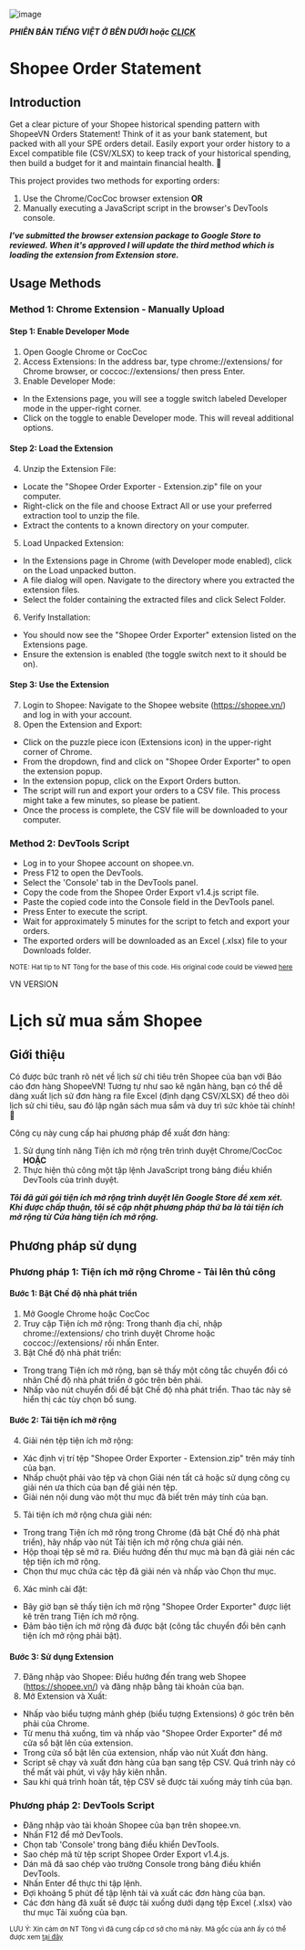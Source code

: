 ![image](https://github.com/hvo2906/shopee-order-export/assets/171783916/854062c5-2db1-4a4a-aa68-694136f8487d)

***PHIÊN BẢN TIẾNG VIỆT Ở BÊN DƯỚI hoặc [CLICK](https://github.com/hvo2906/shopee-order-export?tab=readme-ov-file#tool-xu%E1%BA%A5t-%C4%91%C6%A1n-h%C3%A0ng-shopee-ra-file-excel)*** 

# **Shopee Order Statement**

## **Introduction**

Get a clear picture of your Shopee historical spending pattern with ShopeeVN Orders Statement! Think of it as your bank statement, but packed with all your SPE orders detail. Easily export your order history to a Excel compatible file (CSV/XLSX) to keep track of your historical spending, then build a budget for it and maintain financial health. 🤩

This project provides two methods for exporting orders: 
  1. Use the Chrome/CocCoc browser extension
  **OR** 
  2. Manually executing a JavaScript script in the browser's DevTools console.

***I've submitted the browser extension package to Google Store to reviewed. When it's approved I will update the third method which is loading the extension from Extension store.***

## **Usage Methods**

### **Method 1: Chrome Extension - Manually Upload**
  #### Step 1: Enable Developer Mode
1. Open Google Chrome or CocCoc
2. Access Extensions: In the address bar, type chrome://extensions/ for Chrome browser, or coccoc://extensions/ then press Enter.
3. Enable Developer Mode:
  - In the Extensions page, you will see a toggle switch labeled Developer mode in the upper-right corner.
  - Click on the toggle to enable Developer mode. This will reveal additional options.
  #### Step 2: Load the Extension
4. Unzip the Extension File:
  - Locate the "Shopee Order Exporter - Extension.zip" file on your computer.
  - Right-click on the file and choose Extract All or use your preferred extraction tool to unzip the file.
  - Extract the contents to a known directory on your computer.
5. Load Unpacked Extension:
  - In the Extensions page in Chrome (with Developer mode enabled), click on the Load unpacked button.
  - A file dialog will open. Navigate to the directory where you extracted the extension files.
  - Select the folder containing the extracted files and click Select Folder.
6. Verify Installation:
  - You should now see the "Shopee Order Exporter" extension listed on the Extensions page.
  - Ensure the extension is enabled (the toggle switch next to it should be on).
  #### Step 3: Use the Extension
7. Login to Shopee: Navigate to the Shopee website (https://shopee.vn/) and log in with your account.
8. Open the Extension and Export:
  - Click on the puzzle piece icon (Extensions icon) in the upper-right corner of Chrome.
  - From the dropdown, find and click on "Shopee Order Exporter" to open the extension popup.
  - In the extension popup, click on the Export Orders button.
  - The script will run and export your orders to a CSV file. This process might take a few minutes, so please be patient.
  - Once the process is complete, the CSV file will be downloaded to your computer.

### **Method 2: DevTools Script**
- Log in to your Shopee account on shopee.vn.
- Press F12 to open the DevTools.
- Select the 'Console' tab in the DevTools panel.
- Copy the code from the Shopee Order Export v1.4.js script file.
- Paste the copied code into the Console field in the DevTools panel.
- Press Enter to execute the script.
- Wait for approximately 5 minutes for the script to fetch and export your orders.
- The exported orders will be downloaded as an Excel (.xlsx) file to your Downloads folder.

<sub>NOTE: 
Hat tip to NT Tòng for the base of this code. His original code could be viewed [here](https://pastecode.io/s/7cpgip63) <sub/>

VN VERSION
# **Lịch sử mua sắm Shopee**

## **Giới thiệu**

Có được bức tranh rõ nét về lịch sử chi tiêu trên Shopee của bạn với Báo cáo đơn hàng ShopeeVN! Tương tự như sao kê ngân hàng, bạn có thể dễ dàng xuất lịch sử đơn hàng ra file Excel (định dạng CSV/XLSX) để theo dõi lịch sử chi tiêu, sau đó lập ngân sách mua sắm và duy trì sức khỏe tài chính! 🤩

Công cụ này cung cấp hai phương pháp để xuất đơn hàng:
1. Sử dụng tính năng Tiện ích mở rộng trên trình duyệt Chrome/CocCoc
**HOẶC**
2. Thực hiện thủ công một tập lệnh JavaScript trong bảng điều khiển DevTools của trình duyệt.

***Tôi đã gửi gói tiện ích mở rộng trình duyệt lên Google Store để xem xét. Khi được chấp thuận, tôi sẽ cập nhật phương pháp thứ ba là tải tiện ích mở rộng từ Cửa hàng tiện ích mở rộng.***

## **Phương pháp sử dụng**

### **Phương pháp 1: Tiện ích mở rộng Chrome - Tải lên thủ công**
#### Bước 1: Bật Chế độ nhà phát triển
1. Mở Google Chrome hoặc CocCoc
2. Truy cập Tiện ích mở rộng: Trong thanh địa chỉ, nhập chrome://extensions/ cho trình duyệt Chrome hoặc coccoc://extensions/ rồi nhấn Enter.
3. Bật Chế độ nhà phát triển:
- Trong trang Tiện ích mở rộng, bạn sẽ thấy một công tắc chuyển đổi có nhãn Chế độ nhà phát triển ở góc trên bên phải.
- Nhấp vào nút chuyển đổi để bật Chế độ nhà phát triển. Thao tác này sẽ hiển thị các tùy chọn bổ sung.
#### Bước 2: Tải tiện ích mở rộng
4. Giải nén tệp tiện ích mở rộng:
- Xác định vị trí tệp "Shopee Order Exporter - Extension.zip" trên máy tính của bạn.
- Nhấp chuột phải vào tệp và chọn Giải nén tất cả hoặc sử dụng công cụ giải nén ưa thích của bạn để giải nén tệp.
- Giải nén nội dung vào một thư mục đã biết trên máy tính của bạn.
5. Tải tiện ích mở rộng chưa giải nén:
- Trong trang Tiện ích mở rộng trong Chrome (đã bật Chế độ nhà phát triển), hãy nhấp vào nút Tải tiện ích mở rộng chưa giải nén.
- Hộp thoại tệp sẽ mở ra. Điều hướng đến thư mục mà bạn đã giải nén các tệp tiện ích mở rộng.
- Chọn thư mục chứa các tệp đã giải nén và nhấp vào Chọn thư mục.
6. Xác minh cài đặt:
- Bây giờ bạn sẽ thấy tiện ích mở rộng "Shopee Order Exporter" được liệt kê trên trang Tiện ích mở rộng.
- Đảm bảo tiện ích mở rộng đã được bật (công tắc chuyển đổi bên cạnh tiện ích mở rộng phải bật).
#### Bước 3: Sử dụng Extension
7. Đăng nhập vào Shopee: Điều hướng đến trang web Shopee (https://shopee.vn/) và đăng nhập bằng tài khoản của bạn.
8. Mở Extension và Xuất:
- Nhấp vào biểu tượng mảnh ghép (biểu tượng Extensions) ở góc trên bên phải của Chrome.
- Từ menu thả xuống, tìm và nhấp vào "Shopee Order Exporter" để mở cửa sổ bật lên của extension.
- Trong cửa sổ bật lên của extension, nhấp vào nút Xuất đơn hàng.
- Script sẽ chạy và xuất đơn hàng của bạn sang tệp CSV. Quá trình này có thể mất vài phút, vì vậy hãy kiên nhẫn.
- Sau khi quá trình hoàn tất, tệp CSV sẽ được tải xuống máy tính của bạn.

### **Phương pháp 2: DevTools Script**
- Đăng nhập vào tài khoản Shopee của bạn trên shopee.vn.
- Nhấn F12 để mở DevTools.
- Chọn tab 'Console' trong bảng điều khiển DevTools.
- Sao chép mã từ tệp script Shopee Order Export v1.4.js.
- Dán mã đã sao chép vào trường Console trong bảng điều khiển DevTools.
- Nhấn Enter để thực thi tập lệnh.
- Đợi khoảng 5 phút để tập lệnh tải và xuất các đơn hàng của bạn.
- Các đơn hàng đã xuất sẽ được tải xuống dưới dạng tệp Excel (.xlsx) vào thư mục Tải xuống của bạn.

<sub>LƯU Ý:
Xin cảm ơn NT Tòng vì đã cung cấp cơ sở cho mã này. Mã gốc của anh ấy có thể được xem [tại đây](https://pastecode.io/s/7cpgip63) <sub/>

